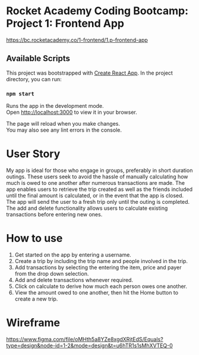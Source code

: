 # Rocket Academy Coding Bootcamp: Project 1: Frontend App

https://bc.rocketacademy.co/1-frontend/1.p-frontend-app

## Available Scripts

This project was bootstrapped with [Create React App](https://github.com/facebook/create-react-app). In the project directory, you can run:

### `npm start`

Runs the app in the development mode.\
Open [http://localhost:3000](http://localhost:3000) to view it in your browser.

The page will reload when you make changes.\
You may also see any lint errors in the console.

# User Story

My app is ideal for those who engage in groups, preferably in short duration outings. These users seek to avoid the hassle of manually calculating how much is owed to one another after numerous transactions are made. The app enables users to retrieve the trip created as well as the friends included until the final amount is calculated, or in the event that the app is closed. The app will send the user to a fresh trip only until the outing is completed. The add and delete functionality allows users to calculate existing transactions before entering new ones.

# How to use

1. Get started on the app by entering a username.
2. Create a trip by including the trip name and people involved in the trip.
3. Add transactions by selecting the entering the item, price and payer from the drop down selection.
4. Add and delete transactions whenever required.
5. Click on calculate to derive how much each person owes one another.
6. View the amount owed to one another, then hit the Home button to create a new trip.

# Wireframe

https://www.figma.com/file/oMHth5a8YZe8xgdXRjtEdS/Equals?type=design&node-id=1-2&mode=design&t=u6hTR1s1sMhXVTEQ-0

